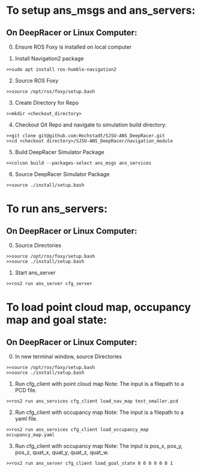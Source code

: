 # To setup ans_msgs and ans_servers:
## On DeepRacer or Linux Computer:
0. Ensure ROS Foxy is installed on local computer

1. Install Navigation2 package

```
>>sudo apt install ros-humble-navigation2
```

2. Source ROS Foxy

```
>>source /opt/ros/foxy/setup.bash
```

3. Create Directory for Repo

```
>>mkdir <checkout_directory>
```

4. Checkout Git Repo and navigate to simulation build directory:

```
>>git clone git@github.com:Hochstadt/SJSU-ANS_DeepRacer.git
>>cd <checkout directory>/SJSU-ANS_DeepRacer/navigation_module
```

5. Build DeepRacer Simulator Package

```
>>colcon build --packages-select ans_msgs ans_services
```

6. Source DeepRacer Simulator Package

```
>>source ./install/setup.bash
```
  
# To run ans_servers:
## On DeepRacer or Linux Computer:
0. Source Directories
  
```
>>source /opt/ros/foxy/setup.bash
>>source ./install/setup.bash
```
  
1. Start ans_server

```
>>ros2 run ans_server cfg_server
```

# To load point cloud map, occupancy map and goal state:
## On DeepRacer or Linux Computer:
0. In new terminal window, source Directories
  
```
>>source /opt/ros/foxy/setup.bash
>>source ./install/setup.bash
```

1. Run cfg_client with point cloud map
   Note: The input is a filepath to a PCD file.

```
>>ros2 run ans_services cfg_client load_nav_map test_smaller.pcd
```

2. Run cfg_client with occupancy map
   Note: The input is a filepath to a yaml file.
  
```
>>ros2 run ans_services cfg_client load_occupancy_map occupancy_map.yaml
```
  
3. Run cfg_client with occupancy map
   Note: The input is pos_x, pos_y, pos_z, quat_x, quat_y, quat_z, quat_w.

```
>>ros2 run ans_server cfg_client load_goal_state 0 0 0 0 0 0 1
```
  
